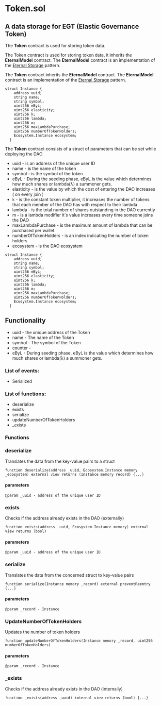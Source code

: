 # Token.sol

## A data storage for EGT \(Elastic Governance Token\)

The **Token** contract is used for storing token data.

The Token contract is used for storing token data, it inherits the **EternalModel**  contract. The **EternalModel**  contract is an implementation of the [Eternal Storage](https://fravoll.github.io/solidity-patterns/eternal_storage.html) pattern.

The **Token** contract inherits the **EternalModel**  contract. The **EternalModel**  contract is an implementation of the [Eternal Storage](https://fravoll.github.io/solidity-patterns/eternal_storage.html) pattern.

```text
struct Instance {
    address uuid;
    string name;
    string symbol;
    uint256 eByL;
    uint256 elasticity;
    uint256 k;
    uint256 lambda;
    uint256 m;
    uint256 maxLambdaPurchase;
    uint256 numberOfTokenHolders;
    Ecosystem.Instance ecosystem;
  }
```

The **Token** contract consists of a struct of parameters that can be set while deploying the DAO

* uuid - is an address of the unique user ID
* name - is the name of the token
* symbol - is the symbol of the token
* eByL - During the seeding phase, eByL is the value which determines how much shares or lambda\(λ\) a summoner gets.
* elasticity - is the value by which the cost of entering the DAO increases \( on every join \)
* k - is the constant token multiplier, it increases the number of tokens that each member of the DAO has with respect to their lambda
* lambda - is the total number of shares outstanding in the DAO currently
* m - is a lambda modifier it's value increases every time someone joins the DAO
* maxLambdaPurchase - is the maximum amount of lambda that can be purchased per wallet
* numberOfTokenHolders - is an index indicating the number of token holders
* ecosystem - is the DAO ecosystem

```text
struct Instance {
    address uuid;
    string name;
    string symbol; 
    uint256 eByL;
    uint256 elasticity;
    uint256 k;
    uint256 lambda;
    uint256 m;
    uint256 maxLambdaPurchase;
    uint256 numberOfTokenHolders;
    Ecosystem.Instance ecosystem;
  }
```

## Functionality

* uuid - the unique address of the Token
* name - The name of the Token
* symbol - The symbol of the Token
* counter - 
* eByL - During seeding phase, eByL is the value which determines how much shares or lambda\(λ\) a summoner gets. 



### List of events:

* Serialized

### List of functions:

* deserialize
* exists
* serialize
* updateNumberOfTokenHolders
* \_exists

### Functions

### deserialize

Translates the data from the key-value pairs to a struct

```text
function deserialize(address _uuid, Ecosystem.Instance memory _ecosystem) external view returns (Instance memory record) {...}
```

#### parameters

```text
@param _uuid - address of the unique user ID
```

### exists

Checks if the address already exists in the DAO \(externally\)

```text
function exists(address _uuid, Ecosystem.Instance memory) external view returns (bool)
```

#### parameters

```text
@param _uuid - address of the unique user ID
```

### serialize

Translates the data from the concerned struct to key-value pairs

```text
function serialize(Instance memory _record) external preventReentry {...}
```

#### parameters

```text
@param _record - Instance
```

### UpdateNumberOfTokenHolders

Updates the number of token holders

```text
function updateNumberOfTokenHolders(Instance memory _record, uint256 numberOfTokenHolders)
```

#### parameters

```text
@param _record - Instance
```

### \_exists

Checks if the address already exists in the DAO \(internally\)

```text
function _exists(address _uuid) internal view returns (bool) {...}
```

